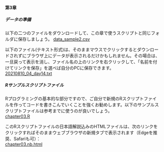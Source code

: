 #### 第3章
##### <b>データの準備</b>
以下の二つのファイルをダウンロードして、この章で使うスクリプトと同じフォルダに保存しましょう。
[data_sample2.csv](./data_sample2.csv)<br>

以下のファイル(テキスト形式)は、そのままマウスでクリックするとダウンロードされずにブラウザ上にデータが表示されるだけかもしれません。その場合は、一旦戻って表示を消し、ファイル名の上のリンクを右クリックして、「名前を付けてリンクを保存」を選べば自分のPCに保存できます。
[20210810_04_day14.txt](./20210810_04_day14.txt)
<br>

##### <b>Rサンプルスクリプトファイル</b>
Rプログラミングの基本的な部分ですので、ご自分で新規のRスクリプトファイルを作ってコードを書きこんでいくことを強くお勧めします。以下のサンプルスクリプトファイルは参考までに使うのが良いでしょう。<br>
[chapter03.R](./chapter03.R)

このRスクリプトファイルの日本語解説込みのHTMLファイルは、次のリンクをクリックすればそのままウェブブラウザの新規タブで表示されます（Edgeを推奨、Safariも可）：<br>
<a href="./chapter03.nb.html" target="_blank" rel="noopener noreferrer">chapter03.nb.html</a><br>
